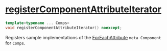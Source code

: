 # [registerComponentAttributeIterator](registerComponentAttributeIterator.hpp)

```cpp
template<typename ... Comps>
void registerComponentAttributeIterator() noexcept;
```

Registers sample implementations of the [ForEachAttribute](../components/meta/ForEachAttribute.md) `meta Component` for `Comps`.